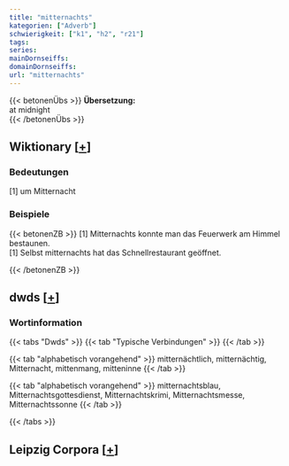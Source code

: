 ```yaml
---
title: "mitternachts"
kategorien: ["Adverb"]
schwierigkeit: ["k1", "h2", "r21"]
tags:
series:
mainDornseiffs:
domainDornseiffs:
url: "mitternachts"
---
```


{{< betonenÜbs >}}
**Übersetzung:**  
at  midnight  
{{< /betonenÜbs >}}

## Wiktionary [[+](https://de.wiktionary.org/wiki/mitternachts)]

### Bedeutungen
[1] um Mitternacht  

### Beispiele
{{< betonenZB >}}
[1] Mitternachts konnte man das Feuerwerk am Himmel bestaunen.  
[1] Selbst mitternachts hat das Schnellrestaurant geöffnet.  

{{< /betonenZB >}}


## dwds [[+](https://www.dwds.de/wb/mitternachts)]

### Wortinformation
{{< tabs "Dwds" >}}
{{< tab "Typische Verbindungen" >}}
{{< /tab >}}

{{< tab "alphabetisch vorangehend" >}}
mitternächtlich, mitternächtig, Mitternacht, mittenmang, mitteninne
{{< /tab >}}

{{< tab "alphabetisch vorangehend" >}}
mitternachtsblau, Mitternachtsgottesdienst, Mitternachtskrimi, Mitternachtsmesse, Mitternachtssonne
{{< /tab >}}

{{< /tabs >}}

## Leipzig Corpora [[+](https://corpora.uni-leipzig.de/en/res?word=mitternachts&corpusId=deu_newscrawl-public_2018)]

